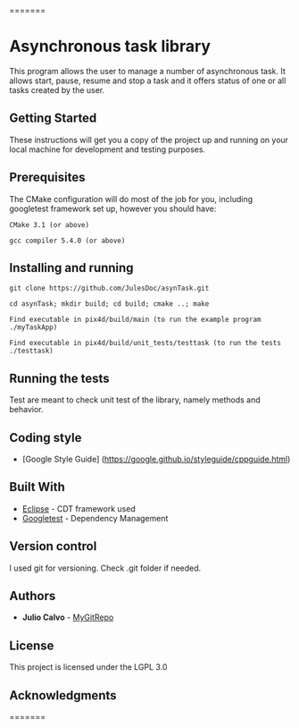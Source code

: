 =======
# Asynchronous task library

This program allows the user to manage a number of asynchronous task. It allows start, pause, resume and stop a task and it offers status of one or all tasks created by the user.

## Getting Started

These instructions will get you a copy of the project up and running on your local machine for development and testing purposes.

## Prerequisites

The CMake configuration will do most of the job for you, including googletest framework set up, however you should have:

```
CMake 3.1 (or above)
```
```
gcc compiler 5.4.0 (or above)
```

## Installing and running

```
git clone https://github.com/JulesDoc/asynTask.git
```
```
cd asynTask; mkdir build; cd build; cmake ..; make
```
```
Find executable in pix4d/build/main (to run the example program ./myTaskApp)
```
```
Find executable in pix4d/build/unit_tests/testtask (to run the tests ./testtask)
```

## Running the tests

Test are meant to check unit test of the library, namely methods and behavior.


## Coding style

* [Google Style Guide] (https://google.github.io/styleguide/cppguide.html)


## Built With

* [Eclipse](https://www.eclipse.org/cdt/) - CDT framework used
* [Googletest](https://github.com/google/googletest) - Dependency Management

## Version control

I used git for versioning. Check .git folder if needed.

## Authors

* **Julio Calvo** - [MyGitRepo](https://github.com/JulesDoc)

## License

This project is licensed under the LGPL 3.0

## Acknowledgments

=======
